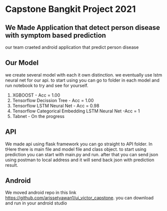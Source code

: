 # Capstone Bangkit Project 2021

## We Made Application that detect person disease with symptom based prediction
our team craeted android application that predict person disease

## Our Model
we create several model with each it own distinction. we eventually use lstm neural net for our api. to start using you can go to folder in each model and run notebook to try and see for yourself.

1. XGBOOST - Acc = 1.00
2. Tensorflow Decission Tree - Acc = 1.00
3. Tensorflow LSTM Neural Net - Acc = 0.98
4. Tensorflow Categorical Embedding LSTM Neural Net -Acc = 1
5. Tabnet - On the progress

## API
We made api using flask framework you can go straight to API folder. In tHere there is main file and model file and class object. to start using prediction you can start with main.py and run. after that you can send json using postman to local address and it will send back json with prediction result.

## Android
We moved android repo in this link https://github.com/arissetyawan1/ui_victor_capstone. you can download and run in your android studio
